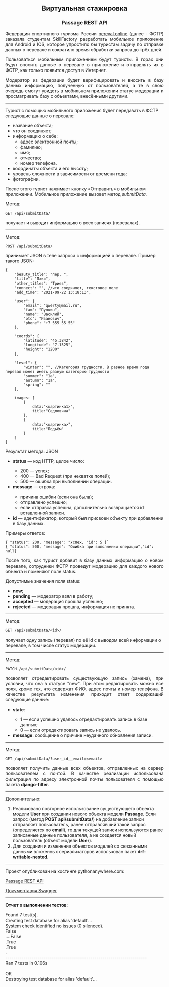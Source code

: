 <h2 align="center">Виртуальная стажировка</h2>

<h3 align="center">Passage REST API</h3>

<p align="justify">Федерации спортивного туризма России <a href="https://pereval.online">pereval.online</a>
(далее - ФСТР) заказала студентам SkillFactory разработать мобильное приложение для Android и IOS, которое упростило бы
туристам задачу по отправке данных о перевале и сократило время обработки запроса до трёх дней.</p>
<p align="justify">Пользоваться мобильным приложением будут туристы. В горах они будут вносить данные о перевале в
приложение и отправлять их в ФСТР, как только появится доступ в Интернет.</p>
<p align="justify">Модератор из федерации будет верифицировать и вносить в базу данных информацию, полученную от
пользователей, а те в свою очередь смогут увидеть в мобильном приложении статус модерации и просматривать базу с
объектами, внесёнными другими.</p>

<hr>

Турист с помощью мобильного приложения будет передавать в ФСТР следующие данные о перевале:
<ul>
    <li>название объекта;</li>
    <li>что он соединяет;</li>
    <li>информацию о себе:
        <ul>
            <li>адрес электронной почты;</li>
            <li>фамилию;</li>
            <li>имя;</li>
            <li>отчество;</li>
            <li>номер телефона.</li>
        </ul>
    </li>
    <li>координаты объекта и его высоту;</li>
    <li>уровень сложности в зависимости от времени года;</li>
    <li>фотографии.</li>
</ul>

После этого турист нажимает кнопку «Отправить» в мобильном приложении. Мобильное приложение вызовет метод <i>submitData.</i>

Метод:

```
GET /api/submitData/
```

получает и выводит информацию о всех записях (перевалах).

<hr>

Метод:

```
POST /api/submitData/
```

принимает JSON в теле запроса с информацией о перевале. Пример такого JSON:

```
{
    "beauty_title": "пер. ",
    "title": "Пхия",
    "other_titles": "Триев",
    "connect": "", //что соединяет, текстовое поле
    "add_time": "2021-09-22 13:18:13",
     
    "user": {
        "email": "qwerty@mail.ru", 		
        "fam": "Пупкин",
        "name": "Василий",
        "otc": "Иванович",
        "phone": "+7 555 55 55"
    }, 
      
    "coords": {
        "latitude": "45.3842",
        "longitude": "7.1525",
        "height": "1200"
    },
      
    "level": {
        "winter": "", //Категория трудности. В разное время года перевал может иметь разную категорию трудности
        "summer": "1a",
        "autumn": "1a",
        "spring": ""
    },
      
    images: [
        {
            data:"<картинка1>",
            title:"Седловина"
        },
        {
            data:"<картинка>",
            title:"Подъём"
        }
    ]
}
```

Результат метода: JSON
<ul>
    <li><b>status</b> — код HTTP, целое число:</li>
    <ul>
        <li>200 — успех;</li>
        <li>400 — Bad Request (при нехватке полей);</li>
        <li>500 — ошибка при выполнении операции.</li>
    </ul>
    <li><b>message</b> — строка:</li>
    <ul>
        <li>причина ошибки (если она была);</li>
        <li>отправлено успешно;</li>
        <li>если отправка успешна, дополнительно возвращается id вставленной записи.</li>
    </ul>
    <li><b>id</b> — идентификатор, который был присвоен объекту при добавлении в базу данных.</li>
</ul>
   
Примеры oтветов:

```
{ "status": 200, "message": "Успех, "id": 5 }`
{ "status": 500, "message": "Ошибка при выполнении операции","id": null}
```

<p align="justify">После того, как турист добавит в базу данных информацию о новом перевале, сотрудники ФСТР проведут
модерацию для каждого нового объекта и поменяют поле status.</p>

Допустимые значения поля status:
<ul>
     <li><b>new</b>;</li>
     <li><b>pending</b> — модератор взял в работу;</li>
     <li><b>accepted</b> — модерация прошла успешно;</li>
     <li><b>rejected</b> — модерация прошла, информация не принята.</li>     
</ul>

<hr>

Метод:

```
GET /api/submitData/<id>/
```

получает одну запись (перевал) по её id с выводом всей информации о перевале, в том числе статус модерации.

<hr>

Метод:

```
PATCH /api/submitData/<id>/
```

<p align="justify">позволяет отредактировать существующую запись (замена), при условии, что она в статусе "new". При
этом редактировать можно все поля, кроме тех, что содержат ФИО, адрес почты и номер телефона. В качестве результата
изменения приходит ответ содержащий следующие данные:</p>
<ul>
     <li><b>state</b>:</li>
          <ul>
               <li>1 — если успешно удалось отредактировать запись в базе данных;</li>
               <li>0 — если отредактировать запись не удалось.</li>
          </ul>
     <li><b>message</b>: сообщение о причине неудачного обновления записи.</li>
</ul>

<hr>

Метод:

```
GET /api/submitData/?user_id__email=<email>
```

<p align="justify">позволяет получить данные всех объектов, отправленных на сервер пользователем с почтой. В качестве
реализации использована фильтрация по адресу электронной почты пользователя с помощью пакета <b>django-filter</b>.</p>

<hr>

Дополнительно:
<ol>
     <li>Реализовано повторное использование существующего объекта модели <b>User</b> при создании нового объекта модели
          <b>Passage</b>. Если запрос (метод <b>POST api/submitData/</b>) на добавление записи отправляет пользователь,
          ранее отправлявший такой запрос (определяется по <b>email</b>), то для текущей записи используются ранее
          записанные данные пользователя, а не создается новый пользователь (объект модели <b>User</b>).
     </li>
     <li>Для создания и изменения объектов моделей со связанными данными вложенных сериализаторов использован пакет
     <b>drf-writable-nested</b>.
     </li>
</ol>

<hr>

Проект опубликован на хостинге pythonanywhere.com:

<a href="https://dmitriishilkin.pythonanywhere.com/api/submitData/">Passage REST API</a>

<a href="https://dmitriishilkin.pythonanywhere.com/swagger-ui/">Документация Swagger</a>

<hr>

<p><b>Отчет о выполнении тестов</b>:<br>

Found 7 test(s).<br>
Creating test database for alias 'default'...<br>
System check identified no issues (0 silenced).<br>
False<br>
....False<br>
.True<br>
.True<br>
.<br>
----------------------------------------------------------------------<br>
Ran 7 tests in 0.106s<br>
<br>
OK<br>
Destroying test database for alias 'default'...</p>
